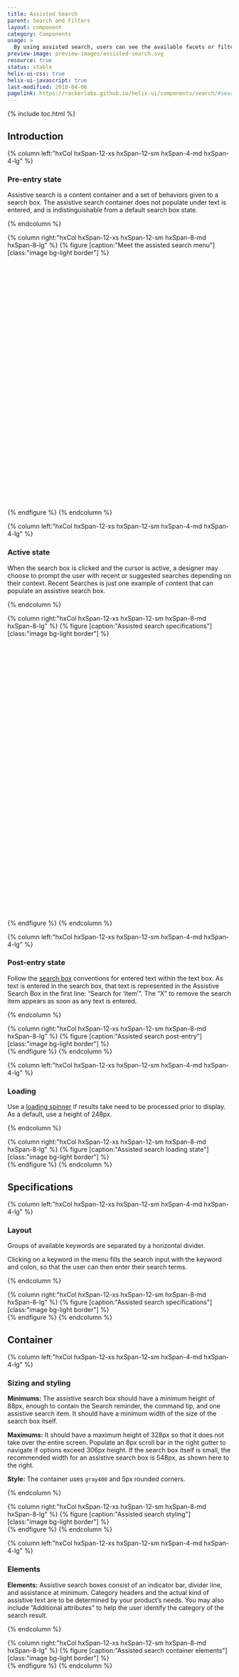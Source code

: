 ```yaml
---
title: Assisted Search
parent: Search and Filters
layout: component
category: Components
usage: >
  By using assisted search, users can see the available facets or filters within the search field and construct their own search criteria.
preview-image: preview-images/assisted-search.svg
resource: true
status: stable
helix-ui-css: true
helix-ui-javascript: true
last-modified: 2018-04-06
pagelink: https://rackerlabs.github.io/helix-ui/components/search/#search-assistance
---
```


{% include toc.html %}

<section class="static-section" markdown="1">

## Introduction

<div class="hxRow" markdown="1">

{% column left:"hxCol hxSpan-12-xs hxSpan-12-sm hxSpan-4-md hxSpan-4-lg" %}

### Pre-entry state


Assistive search is a content container and a set of behaviors given to a search box. The assistive search container does not populate under text is entered, and is indistinguishable from a default search box state.

{% endcolumn %}

{% column right:"hxCol hxSpan-12-xs hxSpan-12-sm hxSpan-8-md hxSpan-8-lg" %}
{% figure [caption:"Meet the assisted search menu"] [class:"image bg-light border"] %}
<embed src="{{site.url}}/assets/images/components/search-and-filters/search-assisted/assisted-search-pre-entry.png" width="566"/>
{% endfigure %}
{% endcolumn %}

</div>

</section>

<section class="static-section" markdown="1">

<div class="hxRow" markdown="1">

{% column left:"hxCol hxSpan-12-xs hxSpan-12-sm hxSpan-4-md hxSpan-4-lg" %}

### Active state

When the search box is clicked and the cursor is active, a designer may choose to prompt the user with recent or suggested searches depending on their context. Recent Searches is just one example of content that can populate an assistive search box.

{% endcolumn %}

{% column right:"hxCol hxSpan-12-xs hxSpan-12-sm hxSpan-8-md hxSpan-8-lg" %}
{% figure [caption:"Assisted search specifications"] [class:"image bg-light border"] %}
<embed src="{{site.url}}/assets/images/components/search-and-filters/search-assisted/assisted-search-active.png" width="633"/>
{% endfigure %}
{% endcolumn %}

</div>

<section class="static-section" markdown="1">

<div class="hxRow" markdown="1">

{% column left:"hxCol hxSpan-12-xs hxSpan-12-sm hxSpan-4-md hxSpan-4-lg" %}

### Post-entry state

Follow the [search box]({{site.baseurl}}/components/search.html) conventions for entered text within the text box. As text is entered in the search box, that text is represented in the Assistive Search Box in the first line: “Search for ‘item’”. The “X” to remove the search item appears as soon as any text is entered.

{% endcolumn %}

{% column right:"hxCol hxSpan-12-xs hxSpan-12-sm hxSpan-8-md hxSpan-8-lg" %}
{% figure [caption:"Assisted search post-entry"] [class:"image bg-light border"] %}
<embed src="{{site.url}}/assets/images/components/search-and-filters/search-assisted/assisted-search-post-entry.png" width="633"/>
{% endfigure %}
{% endcolumn %}

</div>

</section>

<div class="hxRow" markdown="1">

{% column left:"hxCol hxSpan-12-xs hxSpan-12-sm hxSpan-4-md hxSpan-4-lg" %}

### Loading

Use a [loading spinner]({{site.baseurl}}/components/loading-indicators.html) if results take need to be processed prior to display. As a default, use a height of 248px.

{% endcolumn %}

{% column right:"hxCol hxSpan-12-xs hxSpan-12-sm hxSpan-8-md hxSpan-8-lg" %}
{% figure [caption:"Assisted search loading state"] [class:"image bg-light border"] %}
<embed src="{{site.url}}/assets/images/components/search-and-filters/search-assisted/assisted-search-loading-state.png" width="566"/>
{% endfigure %}
{% endcolumn %}

</div>

</section>

## Specifications

<section class="static-section" markdown="1">

<div class="hxRow" markdown="1">

{% column left:"hxCol hxSpan-12-xs hxSpan-12-sm hxSpan-4-md hxSpan-4-lg" %}

### Layout

Groups of available keywords are separated by a horizontal divider.

Clicking on a keyword in the menu fills the search input with the keyword and colon, so that the user can then enter their search terms.

{% endcolumn %}

{% column right:"hxCol hxSpan-12-xs hxSpan-12-sm hxSpan-8-md hxSpan-8-lg" %}
{% figure [caption:"Assisted search specifications"] [class:"image bg-light border"] %}
<embed src="{{site.url}}/assets/images/components/search-and-filters/search-assisted/assisted-search-layout-specifications.png" width="633"/>
{% endfigure %}
{% endcolumn %}

</div>

</section>

<section class="static-section" markdown="1">

## Container

<div class="hxRow" markdown="1">

{% column left:"hxCol hxSpan-12-xs hxSpan-12-sm hxSpan-4-md hxSpan-4-lg" %}

### Sizing and styling

**Minimums:** The assistive search box should have a minimum height of 88px, enough to contain the Search reminder, the command tip, and one assistive search item. It should have a minimum width of the size of the search box itself.

**Maximums:** It should have a maximum height of 328px so that it does not take over the entire screen. Populate an 8px scroll bar in the right gutter to navigate if options exceed 306px height. If the search box itself is small, the recommended width for an assistive search box is 548px, as shown here to the right.

**Style:** The container uses `gray400` and 5px rounded corners.

{% endcolumn %}

{% column right:"hxCol hxSpan-12-xs hxSpan-12-sm hxSpan-8-md hxSpan-8-lg" %}
{% figure [caption:"Assisted search styling"] [class:"image bg-light border"] %}
<embed src="{{site.url}}/assets/images/components/search-and-filters/search-assisted/assisted-search-container.png" width="648"/>
{% endfigure %}
{% endcolumn %}

</div>

</section>

<section class="static-section" markdown="1">

<div class="hxRow" markdown="1">

{% column left:"hxCol hxSpan-12-xs hxSpan-12-sm hxSpan-4-md hxSpan-4-lg" %}

### Elements

**Elements:** Assistive search boxes consist of an indicator bar, divider line, and assistance at minimum. Category headers and the actual kind of assistive text are to be determined by your product’s needs. You may also include “Additional attributes” to help the user identify the category of the search result.

{% endcolumn %}

{% column right:"hxCol hxSpan-12-xs hxSpan-12-sm hxSpan-8-md hxSpan-8-lg" %}
{% figure [caption:"Assisted search container elements"] [class:"image bg-light border"] %}
<embed src="{{site.url}}/assets/images/components/search-and-filters/search-assisted/assisted-search-container-elements.png" width="788"/>
{% endfigure %}
{% endcolumn %}

</div>

</section>

<!-- Commented out because search pills were put on hold for this pattern. 2/6/18-EN

<section class="static-section" markdown="1">

<div class="hxRow" markdown="1">

{% column left:"hxCol hxSpan-12-xs hxSpan-12-sm hxSpan-4-md hxSpan-4-lg" %}

### Hover and focus

The user can click on a search result or use their up and down arrow keys to traverse items in the drop-down list.

Clicking on a search result item, or pressing the enter key when a result item has focus will close the drop-down menu and execute the search using the selected item.

{% endcolumn %}

{% column right:"hxCol hxSpan-12-xs hxSpan-12-sm hxSpan-8-md hxSpan-8-lg" %}
{% figure [caption:"Assisted search results specifications"] [class:"image bg-light border"] %}
<embed src="{{site.url}}/assets/images/components/search-and-filters/search-assisted/assisted-search-hover-and-focus.png" width="548"/>
{% endfigure %}
{% endcolumn %}
</div>

</section>

<section class="static-section" markdown="1">

<div class="hxRow" markdown="1">
{% column left:"hxCol hxSpan-12-xs hxSpan-12-sm hxSpan-4-md hxSpan-4-lg" %}

### Active keyword

When a keyword is in active use, but the query has not been completed with search criteria.

{% endcolumn %}

{% column right:"hxCol hxSpan-12-xs hxSpan-12-sm hxSpan-8-md hxSpan-8-lg" %}
{% figure [caption:"Assisted search results - active state"] [class:"image bg-light border"] %}
<embed src="{{site.url}}/assets/images/components/search-and-filters/search-assisted/assisted-search-active-keyword.png" width="548/>
{% endfigure %}
{% endcolumn %}
</div>

</section>

<section class="static-section" markdown="1">

<div class="hxRow" markdown="1">
{% column left:"hxCol hxSpan-12-xs hxSpan-12-sm hxSpan-4-md hxSpan-4-lg" %}

### Active keyword + no terms

Do not apply the gray background color if keyed entries have not formed a complete query string.

{% endcolumn %}

{% column right:"hxCol hxSpan-12-xs hxSpan-12-sm hxSpan-8-md hxSpan-8-lg" %}
{% figure [caption:"Cyan search pills are used to display the active state."] [class:"image bg-light border"] %}
<embed src="{{site.url}}/assets/images/components/search-and-filters/search-assisted/assisted-search-active-and-entering-terms.png" width="548"/>
{% endfigure %}
{% endcolumn %}

</div>

</section>

<section class="static-section" markdown="1">

<div class="hxRow" markdown="1">
{% column left:"hxCol hxSpan-12-xs hxSpan-12-sm hxSpan-4-md hxSpan-4-lg" %}

### Completed search

When the user has typed the key and term and pressed enter, the search is completed and the gray pill shape surrounds the query.

{% endcolumn %}

{% column right:"hxCol hxSpan-12-xs hxSpan-12-sm hxSpan-8-md hxSpan-8-lg" %}
{% figure [caption:"Gray search pills are used to display the complete state."] [class:"image bg-light border"] %}
<embed src="{{site.url}}/assets/images/components/search-and-filters/search-assisted/assisted-search-completed-search.png" width="548"/>
{% endfigure %}
{% endcolumn %}

</div>

</section>

<section class="static-section" markdown="1">

<div class="hxRow" markdown="1">
{% column left:"hxCol hxSpan-12-xs hxSpan-12-sm hxSpan-4-md hxSpan-4-lg" %}

### Deleting terms

Use backspace to delete a single character and not the entire query or search pill.

{% endcolumn %}

{% column right:"hxCol hxSpan-12-xs hxSpan-12-sm hxSpan-8-md hxSpan-8-lg" %}
{% figure [caption:"Backspace deletes single characters, and not the entire set."] [class:"image bg-light border"] %}
<embed src="{{site.url}}/assets/images/components/search-and-filters/search-assisted/assisted-search-deleting-terms.png" width="548"/>
{% endfigure %}
{% endcolumn %}

</div>

</section>
-->
